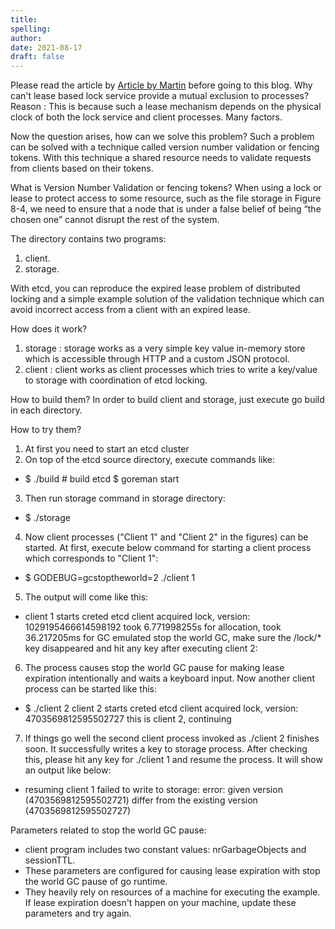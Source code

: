 ```yaml
---
title: 
spelling: 
author:  
date: 2021-08-17
draft: false
---
```

Please read the article by [Article by Martin](https://martin.kleppmann.com/2016/02/08/how-to-do-distributed-locking.html) before going to this blog.
Why can't lease based lock service provide a mutual exclusion to processes?
Reason : This is because such a lease mechanism depends on the physical clock of both the lock service and client processes. Many factors.

Now the question arises, how can we solve this problem? Such a problem can be solved with a technique called version number validation or fencing tokens. With this technique a shared resource needs to validate requests from clients based on their tokens.

What is Version Number Validation or fencing tokens?
When using a lock or lease to protect access to some resource, such as the file storage in Figure 8-4, we need to ensure that a node that is under a false belief of being “the chosen one” cannot disrupt the rest of the system.

The directory contains two programs: 
1. client. 
2. storage.

With etcd, you can reproduce the expired lease problem of distributed locking and a simple example solution of the validation technique which can avoid incorrect access from a client with an expired lease.

How does it work?
1. storage : storage works as a very simple key value in-memory store which is accessible through HTTP and a custom JSON protocol.
2. client : client works as client processes which tries to write a key/value to storage with coordination of etcd locking.

How to build them?
In order to  build client and storage, just execute go build in each directory.

How to try them?
1. At first you need to start an etcd cluster
2. On top of the etcd source directory, execute commands like:
- $ ./build      # build etcd
$ goreman start

3. Then run storage command in storage directory:
- $ ./storage

4. Now client processes ("Client 1" and "Client 2" in the figures) can be started. At first, execute below command for starting a client process which corresponds to "Client 1":
- $ GODEBUG=gcstoptheworld=2 ./client 1

5. The output will come like this:
- client 1 starts
creted etcd client
acquired lock, version: 1029195466614598192
took 6.771998255s for allocation, took 36.217205ms for GC
emulated stop the world GC, make sure the /lock/* key disappeared and hit any key after executing client 2:

6. The process causes stop the world GC pause for making lease expiration intentionally and waits a keyboard input. Now another client process can be started like this:
- $ ./client 2
client 2 starts
creted etcd client
acquired lock, version: 4703569812595502727
this is client 2, continuing

7. If things go well the second client process invoked as ./client 2 finishes soon. It successfully writes a key to storage process. After checking this, please hit any key for ./client 1 and resume the process. It will show an output like below:
- resuming client 1
failed to write to storage: error: given version (4703569812595502721) differ from the existing version (4703569812595502727)

Parameters related to stop the world GC pause:
- client program includes two constant values: nrGarbageObjects and sessionTTL. 
- These parameters are configured for causing lease expiration with stop the world GC pause of go runtime. 
- They heavily rely on resources of a machine for executing the example. If lease expiration doesn't happen on your machine, update these parameters and try again.


